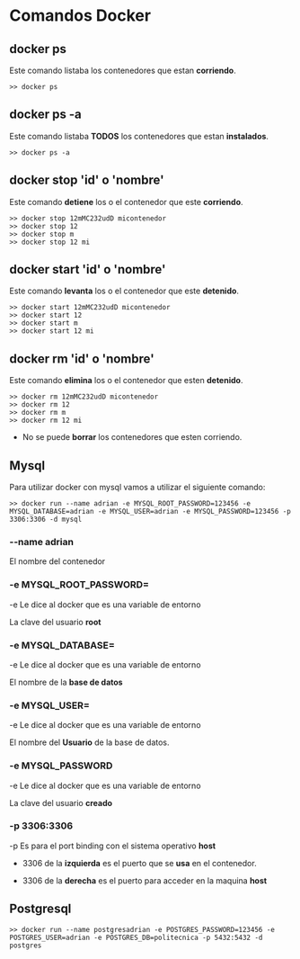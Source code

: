 # Comandos Docker

## docker ps

Este comando listaba los contenedores que estan **corriendo**.
```
>> docker ps
```

## docker ps -a

Este comando listaba **TODOS** los contenedores que estan **instalados**.
```
>> docker ps -a
```

## docker stop 'id' o 'nombre'

Este comando **detiene** los o el  contenedor que este **corriendo**.
```
>> docker stop 12mMC232udD micontenedor
>> docker stop 12
>> docker stop m
>> docker stop 12 mi
```


## docker start 'id' o 'nombre'

Este comando **levanta** los o el  contenedor que este **detenido**.
```
>> docker start 12mMC232udD micontenedor
>> docker start 12
>> docker start m
>> docker start 12 mi
```

## docker rm 'id' o 'nombre'

Este comando **elimina** los o el  contenedor que esten **detenido**.
```
>> docker rm 12mMC232udD micontenedor
>> docker rm 12
>> docker rm m
>> docker rm 12 mi
```

* No se puede **borrar** los contenedores que esten corriendo.


## Mysql

Para utilizar docker con mysql vamos a utilizar el siguiente comando:

```
>> docker run --name adrian -e MYSQL_ROOT_PASSWORD=123456 -e MYSQL_DATABASE=adrian -e MYSQL_USER=adrian -e MYSQL_PASSWORD=123456 -p 3306:3306 -d mysql
```

### --name adrian

El nombre del contenedor

### -e MYSQL_ROOT_PASSWORD=

-e Le dice al docker que es una variable de entorno

La clave del usuario **root**


### -e MYSQL_DATABASE=

-e Le dice al docker que es una variable de entorno

El nombre de la **base de datos**

### -e MYSQL_USER=

-e Le dice al docker que es una variable de entorno

El nombre del **Usuario** de la base de datos.

### -e MYSQL_PASSWORD

-e Le dice al docker que es una variable de entorno

La clave del usuario **creado**

### -p 3306:3306

-p Es para el port binding con el sistema operativo **host**

- 3306 de la **izquierda** es el puerto que se **usa** en el contenedor.

- 3306 de la **derecha** es el puerto para acceder en la maquina **host**



## Postgresql

```
>> docker run --name postgresadrian -e POSTGRES_PASSWORD=123456 -e POSTGRES_USER=adrian -e POSTGRES_DB=politecnica -p 5432:5432 -d postgres
```






